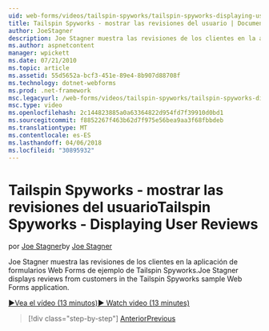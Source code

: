 ```yaml
---
uid: web-forms/videos/tailspin-spyworks/tailspin-spyworks-displaying-user-reviews
title: Tailspin Spyworks - mostrar las revisiones del usuario | Documentos de Microsoft
author: JoeStagner
description: Joe Stagner muestra las revisiones de los clientes en la aplicación de formularios Web Forms de ejemplo de Tailspin Spyworks.
ms.author: aspnetcontent
manager: wpickett
ms.date: 07/21/2010
ms.topic: article
ms.assetid: 55d5652a-bcf3-451e-89e4-8b907d88708f
ms.technology: dotnet-webforms
ms.prod: .net-framework
msc.legacyurl: /web-forms/videos/tailspin-spyworks/tailspin-spyworks-displaying-user-reviews
msc.type: video
ms.openlocfilehash: 2c144823885a0a63364822d954fd7f39910d0bd1
ms.sourcegitcommit: f8852267f463b62d7f975e56bea9aa3f68fbbdeb
ms.translationtype: MT
ms.contentlocale: es-ES
ms.lasthandoff: 04/06/2018
ms.locfileid: "30895932"
---
```

<a name="tailspin-spyworks---displaying-user-reviews"></a><span data-ttu-id="28256-103">Tailspin Spyworks - mostrar las revisiones del usuario</span><span class="sxs-lookup"><span data-stu-id="28256-103">Tailspin Spyworks - Displaying User Reviews</span></span>
====================
<span data-ttu-id="28256-104">por [Joe Stagner](https://github.com/JoeStagner)</span><span class="sxs-lookup"><span data-stu-id="28256-104">by [Joe Stagner](https://github.com/JoeStagner)</span></span>

<span data-ttu-id="28256-105">Joe Stagner muestra las revisiones de los clientes en la aplicación de formularios Web Forms de ejemplo de Tailspin Spyworks.</span><span class="sxs-lookup"><span data-stu-id="28256-105">Joe Stagner displays reviews from customers in the Tailspin Spyworks sample Web Forms application.</span></span>

[<span data-ttu-id="28256-106">&#9654;Vea el vídeo (13 minutos)</span><span class="sxs-lookup"><span data-stu-id="28256-106">&#9654; Watch video (13 minutes)</span></span>](https://channel9.msdn.com/Blogs/ASP-NET-Site-Videos/tailspin-spyworks-displaying-user-reviews)

> [!div class="step-by-step"]
> [<span data-ttu-id="28256-107">Anterior</span><span class="sxs-lookup"><span data-stu-id="28256-107">Previous</span></span>](tailspin-spyworks-adding-user-product-reviews.md)
